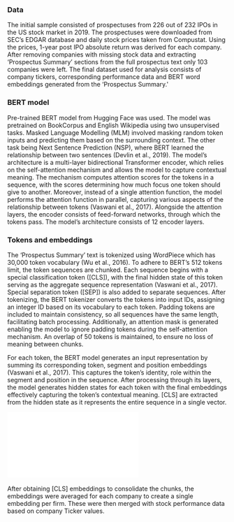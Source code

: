 ### Data
The initial sample consisted of prospectuses from 226 out of 232 IPOs in the US stock market in 2019. The prospectuses were downloaded from SEC’s EDGAR database and daily stock prices taken from Compustat. Using the prices, 1-year post IPO absolute return was derived for each company.  After removing companies with missing stock data and extracting ‘Prospectus Summary’ sections from the full prospectus text only 103 companies were left. The final dataset used for analysis consists of company tickers, corresponding performance data and BERT word embeddings generated from the ‘Prospectus Summary.'

### BERT model
Pre-trained BERT model from Hugging Face was used. The model was pretrained on BookCorpus and English Wikipedia using two unsupervised tasks. Masked Language Modelling (MLM) involved masking random token inputs and predicting them based on the surrounding context. The other task being Next Sentence Prediction (NSP), where BERT learned the relationship between two sentences (Devlin et al., 2019). 
The model’s architecture is a multi-layer bidirectional Transformer encoder, which relies on the self-attention mechanism and allows the model to capture contextual meaning. The mechanism computes attention scores for the tokens in a sequence, with the scores determining how much focus one token should give to another. Moreover, instead of a single attention function, the model performs the attention function in parallel, capturing various aspects of the relationship between tokens (Vaswani et al., 2017). Alongside the attention layers, the encoder consists of feed-forward networks, through which the tokens pass. The model’s architecture consists of 12 encoder layers.


### Tokens and embeddings 
The ‘Prospectus Summary’ text is tokenized using WordPiece which has 30,000 token vocabulary (Wu et al., 2016). To adhere to BERT’s 512 tokens limit, the token sequences are chunked. Each sequence begins with a special classification token ([CLS]), with the final hidden state of this token serving as the aggregate sequence representation (Vaswani et al., 2017). Special separation token ([SEP]) is also added to separate sequences. After tokenizing, the BERT tokenizer converts the tokens into input IDs, assigning an integer ID based on its vocabulary to each token. Padding tokens are included to maintain consistency, so all sequences have the same length, facilitating batch processing. Additionally, an attention mask is generated enabling the model to ignore padding tokens during the self-attention mechanism. An overlap of 50 tokens is maintained, to ensure no loss of meaning between chunks.


For each token, the BERT model generates an input representation by summing its corresponding token, segment and position embeddings (Vaswani et al., 2017).  This captures the token’s identity, role within the segment and position in the sequence. After processing through its layers, the model generates hidden states for each token with the final embeddings effectively capturing the token’s contextual meaning. [CLS] are extracted from the hidden state as it represents the entire sequence in a single vector.

![BERT input representation Source: Devlin et al. (2019)](bert.img)

After obtaining [CLS] embeddings to consolidate the chunks, the embeddings were averaged for each company to create a single embedding per firm. These were then merged with stock performance data based on company Ticker values. 

